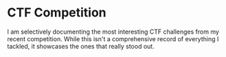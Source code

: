 # CTF Competition

I am selectively documenting the most interesting CTF challenges from my recent competition. While this isn't a comprehensive record of everything I tackled, it showcases the ones that really stood out.
